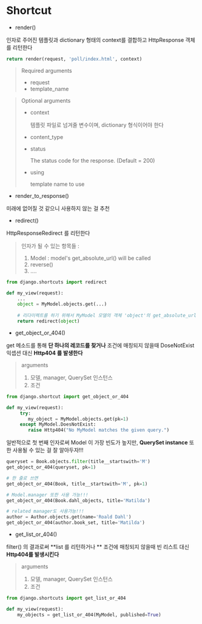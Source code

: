 # Shortcut

* render()

인자로 주어진 템플릿과 dictionary 형태의 context를 결합하고 HttpResponse 객체를 리턴한다  

~~~python
return render(request, 'poll/index.html', context)
~~~

> Required arguments
>
> * request
> * template_name

> Optional arguments
>
> * context 
>
>   템플릿 파일로 넘겨줄 변수이며, dictionary 형식이어야 한다
>
> * content_type
>
> * status
>
>   The status code for the response. (Default = 200)
>
> * using
>
>   template name to use





* render_to_response()

미래에 없어질 것 같으니 사용하지 않는 걸 추천



* redirect()

HttpResponseRedirect 를 리턴한다

> 인자가 될 수 있는 항목들 :
>
> 	1. Model : model's get_absolute_url() will be called
> 	2. reverse()
> 	3. ….

~~~python
from django.shortcuts import redirect

def my_view(request):
    ...
    object = MyModel.objects.get(...)
    
    # 리다이렉트를 하기 위해서 MyModel 모델의 객체 'object'의 get_absolute_url 이 호출된다
    return redirect(object)
~~~





* get_object_or_404()

get 메소드를 통해 **단 하나의 레코드를 찾거나** 조건에 매칭되지 않을때 DoseNotExist 익셉션 대신 **Http404 를 발생한다**

> arguments
>
> 1. 모델, manager, QuerySet 인스턴스
> 2. 조건

~~~python
from django.shortcut import get_object_or_404

def my_view(request):
	 try:
        my_object = MyModel.objects.get(pk=1)
     except MyModel.DoesNotExist:
        raise Http404("No MyModel matches the given query.")
~~~

일반적으로 첫 번째 인자로써 Model 이 가장 빈도가 높지만, **QuerySet instance** 또한 사용될 수 있는 걸 잘 알아두자!!!

~~~python
queryset = Book.objects.filter(title__startswith='M')
get_object_or_404(queryset, pk=1)

# 한 줄로 쓰면
get_object_or_404(Book, title__startswith='M', pk=1)

# Model.manager 또한 사용 가능!!!
get_object_or_404(Book.dahl_objects, title='Matilda')

# related manager도 사용가능!!!
author = Author.objects.get(name='Roald Dahl')
get_object_or_404(author.book_set, title='Matilda')
~~~



* get_list_or_404()

filter() 의 결과로써 **list 를 리턴하거나 ** 조건에 매칭되지 않을때 빈 리스트 대신 **Http404를 발생시킨다**

>  arguments
>
> 1. 모델, manager, QuerySet 인스턴스
> 2. 조건

~~~python
from django.shortcuts import get_list_or_404

def my_view(request):
    my_objects = get_list_or_404(MyModel, published=True)
~~~



